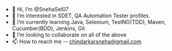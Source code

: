 - 👋 Hi, I’m @SnehaSel07
- 👀 I’m interested in SDET, QA Automation Tester profiles.
- 🌱 I’m currently learning Java, Selenium, TestNG(TDD), Maven, Cucumber(BDD), Jenkins, Git 
- 💞️ I’m looking to collaborate on all of the above 
- 📫 How to reach me -- chindarkarsneha@gmail.com

<!---
SnehaSel07/SnehaSel07 is a ✨ special ✨ repository because its `README.md` (this file) appears on your GitHub profile.
You can click the Preview link to take a look at your changes.
--->
